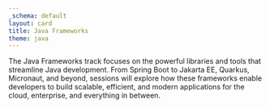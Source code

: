 ```yaml
---
_schema: default
layout: card
title: Java Frameworks
theme: java
---
```

The Java Frameworks track focuses on the powerful libraries and tools that streamline Java development. From Spring Boot to Jakarta EE, Quarkus, Micronaut, and beyond, sessions will explore how these frameworks enable developers to build scalable, efficient, and modern applications for the cloud, enterprise, and everything in between.